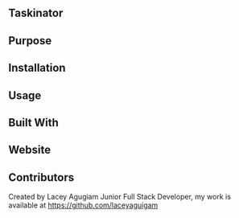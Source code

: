 ## Taskinator

## Purpose

## Installation

## Usage 

## Built With

## Website

## Contributors 

Created by Lacey Agugiam Junior Full Stack Developer, my work is available at https://github.com/laceyaguigam

